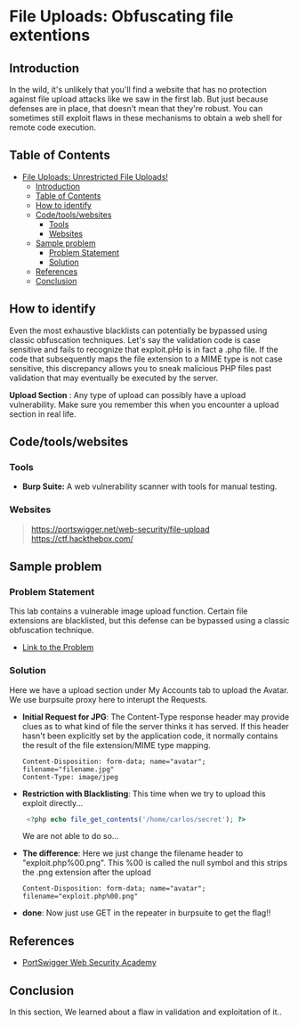 # File Uploads: Obfuscating file extentions

## Introduction
In the wild, it's unlikely that you'll find a website that has no protection against file upload attacks like we saw in the first lab. But just because defenses are in place, that doesn't mean that they're robust. You can sometimes still exploit flaws in these mechanisms to obtain a web shell for remote code execution. 


## Table of Contents

- [File Uploads: Unrestricted File Uploads!](#file-uploads-unrestricted-file-uploads)
  - [Introduction](#Introduction)
  - [Table of Contents](#table-of-contents)
  - [How to identify](#how-to-identify)
  - [Code/tools/websites](#codetoolswebsites)
    - [Tools](#tools)
    - [Websites](#websites)
  - [Sample problem](#sample-problem)
    - [Problem Statement](#problem-statement)
    - [Solution](#solution)
  - [References](#references)
  - [Conclusion](#conclusion)


## How to identify

 Even the most exhaustive blacklists can potentially be bypassed using classic obfuscation techniques. Let's say the validation code is case sensitive and fails to recognize that exploit.pHp is in fact a .php file. If the code that subsequently maps the file extension to a MIME type is not case sensitive, this discrepancy allows you to sneak malicious PHP files past validation that may eventually be executed by the server. 

**Upload Section** :
Any type of upload can possibly have a upload vulnerability. Make sure you remember this when you encounter a upload section in real life.



## Code/tools/websites

### Tools
- **Burp Suite:** A web vulnerability scanner with tools for manual testing.

### Websites
> https://portswigger.net/web-security/file-upload
> https://ctf.hackthebox.com/ 


## Sample problem

### Problem Statement
This lab contains a vulnerable image upload function. Certain file extensions are blacklisted, but this defense can be bypassed using a classic obfuscation technique. 

- [Link to the Problem](https://portswigger.net/web-security/file-upload/lab-file-upload-web-shell-upload-via-obfuscated-file-extension)

### Solution
Here we have a upload section under My Accounts tab to upload the Avatar.
We use burpsuite proxy here to interupt the Requests. 

- **Initial Request for JPG**:
The Content-Type response header may provide clues as to what kind of file the server thinks it has served. If this header hasn't been explicitly set by the application code, it normally contains the result of the file extension/MIME type mapping. 
  ```
  Content-Disposition: form-data; name="avatar"; filename="filename.jpg"
  Content-Type: image/jpeg
  ``` 

- **Restriction with Blacklisting**:
This time when we try to upload this exploit directly...
  ```php
   <?php echo file_get_contents('/home/carlos/secret'); ?>
  ```
   We are not able to do so...

- **The difference**:
   Here we just change the filename header to "exploit.php%00.png". This %00 is called the null symbol and this strips the .png extension after the upload
   ```
  Content-Disposition: form-data; name="avatar"; filename="exploit.php%00.png"
  ``` 
- **done**:
Now just use GET in the repeater in burpsuite to get the flag!!


## References

- [PortSwigger Web Security Academy](https://portswigger.net/web-security/file-upload)


## Conclusion
In this section, We learned about a flaw in validation and exploitation of it..